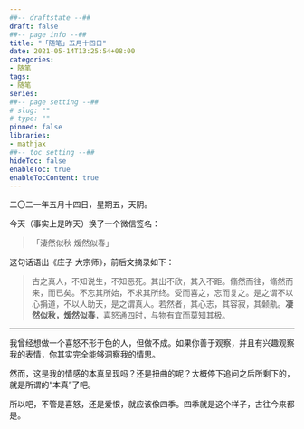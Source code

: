 ```yaml
---
##-- draftstate --##
draft: false
##-- page info --##
title: "「随笔」五月十四日"
date: 2021-05-14T13:25:54+08:00
categories:
- 随笔
tags:
- 随笔
series:
##-- page setting --##
# slug: ""
# type: ""
pinned: false
libraries:
- mathjax 
##-- toc setting --##
hideToc: false
enableToc: true
enableTocContent: true
---
```


二〇二一年五月十四日，星期五，天阴。

<!--more-->

今天（事实上是昨天）换了一个微信签名：

> 「淒然似秋 煖然似春」

这句话语出《庄子 大宗师》，前后文摘录如下：

> 古之真人，不知说生，不知恶死。其出不欣，其入不距。翛然而往，翛然而来，而已矣。不忘其所始，不求其所终。受而喜之，忘而复之。是之谓不以心捐道，不以人助天，是之谓真人。若然者，其心志，其容寂，其颡鼽。**凄然似秋，煖然似春**，喜怒通四时，与物有宜而莫知其极。

---

我曾经想做一个喜怒不形于色的人，但做不成。如果你善于观察，并且有兴趣观察我的表情，你其实完全能够洞察我的情思。

然而，这是我的情感的本真呈现吗？还是扭曲的呢？大概停下追问之后所剩下的，就是所谓的“本真”了吧。

所以吧，不管是喜怒，还是爱恨，就应该像四季。四季就是这个样子，古往今来都是。

